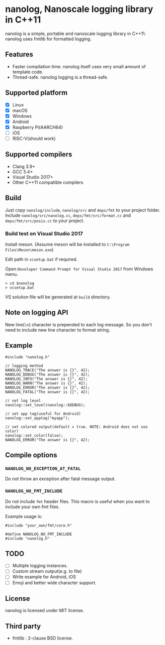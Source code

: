 # nanolog, Nanoscale logging library in C++11

nanolog is a simple, portable and nanoscale logging library in C++11.
nanolog uses fmtlib for formatted logging.

## Features

* Faster compilation time. nanolog itself uses very small amount of template code.
* Thread-safe. nanolog logging is a thread-safe.

## Supported platform

* [x] Linux
* [x] macOS
* [x] Windows
* [x] Android
* [x] Raspberry Pi(AARCH64)
* [ ] iOS
* [ ] RISC-V(should work)

## Supported compilers

* Clang 3.9+
* GCC 5.4+
* Visual Studio 2017+
* Other C++11 compatible compilers

## Build

Just copy `nanolog/include`, `nanolog/src` and `deps/fmt` to your project folder.
Include `nanolog/src/nanolog.cc`, `deps/fmt/src/format.cc` and `deps/fmt/src/posix.cc` to your project.

### Build test on Visual Studio 2017

Install meson.
(Assume meson will be installed to `C:\Program Files\Meson\meson.exe`)

Edit path in `vcsetup.bat` if required.

Open `Developer Command Prompt for Visual Studio 2017` from Windows menu.

```
> cd $nanolog
> vcsetup.bat
```

VS solution file will be generated at `build` directory.

## Note on logging API

New line(`\n`) character is prepended to each log message.
So you don't need to include new line character to format string.

## Example

```
#include "nanolog.h"

// logging method
NANOLOG_TRACE("The answer is {}", 42);
NANOLOG_DEBUG("The answer is {}", 42);
NANOLOG_INFO("The answer is {}", 42);
NANOLOG_WARN("The answer is {}", 42);
NANOLOG_ERROR("The answer is {}", 42);
NANOLOG_FATAL("The answer is {}", 42);

// set log level
nanolog::set_level(nanolog::kDEBUG);

// set app tag(useful for Android)
nanolog::set_apptag("myapp");

// set colored output(default = true. NOTE: Android does not use color)
nanolog::set_color(false);
NANOLOG_ERROR("The answer is {}", 42);
```

## Compile options

### `NANOLOG_NO_EXCEPTION_AT_FATAL`

Do not throw an exception after fatal message output.

### `NANOLOG_NO_FMT_INCLUDE`

Do not include `fmt` header files.
This macro is useful when you want to include your own fmt files.

Example usage is:

```
#include "your_own/fmt/core.h"

#define NANOLOG_NO_FMT_INCLUDE
#include "nanolog.h"
```

## TODO

* [ ] Multiple logging instances.
* [ ] Custom stream output(e.g. to file)
* [ ] Write example for Android, iOS
* [ ] Emoji and better wide character support.

## License

nanolog is licensed under MIT license.

## Third party

* fmtlib : 2-clause BSD license.
